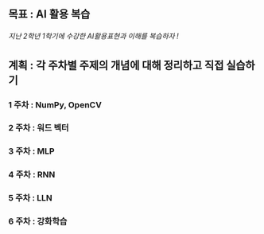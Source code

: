 ## 목표 : AI 활용 복습
###### 지난 2학년 1학기에 수강한 AI활용표현과 이해를 복습하자 !


## 계획 : 각 주차별 주제의 개념에 대해 정리하고 직접 실습하기
### 1 주차 : NumPy, OpenCV
### 2 주차 : 워드 벡터
### 3 주차 : MLP
### 4 주차 : RNN
### 5 주차 : LLN
### 6 주차 : 강화학습



